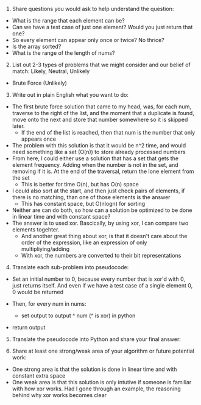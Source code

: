1. Share questions you would ask to help understand the question:
- What is the range that each element can be?
- Can we have a test case of just one element? Would you just return that one?
- So every element can appear only once or twice? No thrice?
- Is the array sorted?
- What is the range of the length of nums?

2. List out 2-3 types of problems that we might consider and our belief of match: Likely, Neutral, Unlikely
- Brute Force (Unlikely)

3. Write out in plain English what you want to do: 
- The first brute force solution that came to my head, was, for each num, traverse to the right of the list, and the moment that a duplicate is found, move onto the next and store that number somewhere so it is skipped later. 
    - If the end of the list is reached, then that num is the number that only appears once
- The problem with this solution is that it would be n^2 time, and would need something like a set (O(n)) to store already processed numbers
- From here, I could either use a solution that has a set that gets the element frequency. Adding when the number is not in the set, and removing if it is. At the end of the traversal, return the lone element from the set
    - This is better for time O(n), but has O(n) space
- I could also sort at the start, and then just check pairs of elements, if there is no matching, than one of those elements is the answer
    - This has constant space, but O(nlogn) for sorting
- Neither are can do both, so how can a solution be optimized to be done in linear time and with constant space?
- The answer is to used xor. Bascically, by using xor, I can compare two elements togehter.
    - And another great thing about xor, is that it doesn't care about the order of the expression, like an expression of only multipliying/adding
    - With xor, the numbers are converted to their bit representations 

4. Translate each sub-problem into pseudocode:
- Set an initial number to 0, because every number that is xor'd with 0, just returns itself. And even if we have a test case of a single element 0, 0 would be returned 
- Then, for every num in nums:
    - set output to output ^ num (^ is xor) in python

- return output

5. Translate the pseudocode into Python and share your final answer:
  <!-- class Solution:
    def singleNumber(self, nums: List[int]) -> int:
        output = 0

        for num in nums:
            output = output ^ num
        
        return output -->

6. Share at least one strong/weak area of your algorithm or future potential work:
- One strong area is that the solution is done in linear time and with constant extra space
- One weak area is that this solution is only intutive if someone is familiar with how xor works. Had I gone through an example, the reasoning behind why xor works becomes clear